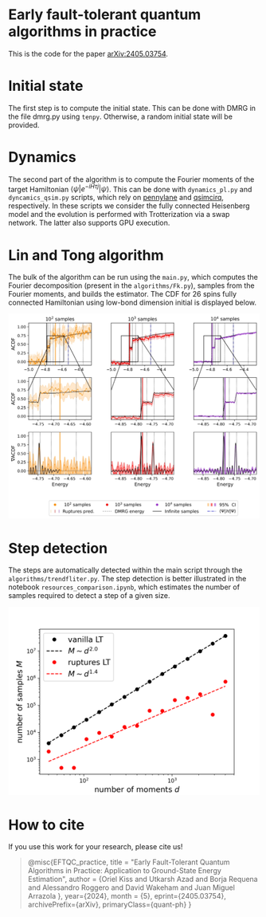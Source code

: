 # Early fault-tolerant quantum algorithms in practice
 
This is the code for the paper [arXiv:2405.03754](https://arxiv.org/abs/2405.03754). 

# Initial state

The first step is to compute the initial state. This can be done with DMRG in the file dmrg.py using `tenpy`. Otherwise, a random initial state will be provided. 

# Dynamics

The second part of the algorithm is to compute the Fourier moments of the target Hamiltonian $\langle \psi| e^{-iH\tau j}|\psi\rangle$. This can be done with `dynamics_pl.py` and `dyncamics_qsim.py` scripts, which rely on [pennylane](https://docs.pennylane.ai/en/stable/) and [qsimcirq](https://quantumai.google/qsim/tutorials/qsimcirq), respectively. In these scripts we consider the fully connected Heisenberg model and the evolution is performed with Trotterization via a swap network. The latter also supports GPU execution.

# Lin and Tong algorithm

The bulk of the algorithm can be run using the `main.py`, which computes the Fourier decomposition (present in the `algorithms/Fk.py`), samples from the Fourier moments, and builds the estimator. The CDF for 26 spins fully connected Hamiltonian using low-bond dimension initial is displayed below.

![plot](results/ACDF26_10.jpg)

# Step detection

The steps are automatically detected within the main script through the `algorithms/trendfliter.py`.  The step detection is better illustrated in the notebook `resources_comparison.ipynb`, which estimates the number of samples required to detect a step of a given size. 

![image](results/resources_comparison.png)

# How to cite 

If you use this work for your research, please cite us! 

> @misc{EFTQC_practice,
title = "Early Fault-Tolerant Quantum Algorithms in Practice: Application to Ground-State Energy Estimation",
author = {Oriel Kiss and Utkarsh Azad and Borja Requena and Alessandro Roggero and David Wakeham and Juan Miguel Arrazola },
     year={2024},
month = {5},
      eprint={2405.03754},
      archivePrefix={arXiv},
      primaryClass={quant-ph}
}
